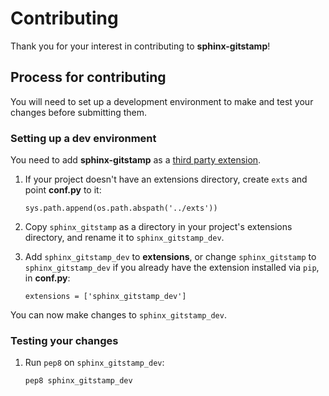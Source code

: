 # Contributing

Thank you for your interest in contributing to **sphinx-gitstamp**!

## Process for contributing

You will need to set up a development environment to make and test your changes
before submitting them.

### Setting up a dev environment

You need to add **sphinx-gitstamp** as a
[third party extension](http://www.sphinx-doc.org/en/master/ext/thirdparty.html).

1. If your project doesn't have an extensions directory, create `exts` and
   point **conf.py** to it:

   ```sys.path.append(os.path.abspath('../exts'))```

2. Copy `sphinx_gitstamp` as a directory in your project's extensions
   directory, and rename it to `sphinx_gitstamp_dev`.

3. Add `sphinx_gitstamp_dev` to **extensions**, or change `sphinx_gitstamp` to
   `sphinx_gitstamp_dev` if you already have the extension installed via `pip`,
   in **conf.py**:

   ```extensions = ['sphinx_gitstamp_dev']```

You can now make changes to `sphinx_gitstamp_dev`.

### Testing your changes

1. Run `pep8` on `sphinx_gitstamp_dev`:

   ```pep8 sphinx_gitstamp_dev```
